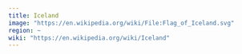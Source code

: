 ```yaml
---
title: Iceland
image: "https://en.wikipedia.org/wiki/File:Flag_of_Iceland.svg"
region: ~
wiki: "https://en.wikipedia.org/wiki/Iceland"
---
```

